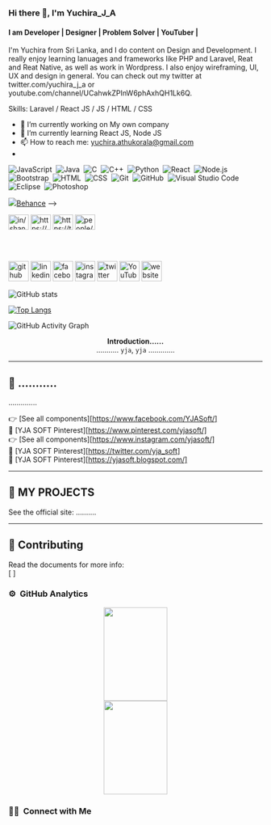 



<!--
**YuchiraJA/YuchiraJA** is a ✨ _special_ ✨ repository because its `README.md` (this file) appears on your GitHub profile.

Here are some ideas to get you started:


-->


### Hi there 👋, I'm Yuchira_J_A
#### I am Developer | Designer | Problem Solver | YouTuber | 

I'm Yuchira from Sri Lanka, and I do content on Design and Development. I really enjoy learning lanuages and frameworks like PHP and Laravel, Reat and Reat Native, as well as work in Wordpress. I also enjoy wireframing, UI, UX and design in general. You can check out my twitter at twitter.com/yuchira_j_a or youtube.com/channel/UCahwkZPInW6phAxhQH1Lk6Q.

Skills: Laravel / React JS / JS / HTML / CSS

- 🔭 I’m currently working on My own company 
- 🌱 I’m currently learning React JS, Node JS  
- 📫 How to reach me: yuchira.athukorala@gmail.com  
- 
![JavaScript](https://img.shields.io/badge/-JavaScript-05122A?style=flat&logo=javascript)&nbsp;
![Java](https://img.shields.io/badge/-Java-05122A?style=flat&logo=Java&logoColor=FFA518)&nbsp;
![C](https://img.shields.io/badge/-C-05122A?style=flat&logo=C&logoColor=A8B9CC)&nbsp;
![C++](https://img.shields.io/badge/-C++-05122A?style=flat&logo=C%2B%2B&logoColor=00599C)&nbsp;
![Python](https://img.shields.io/badge/-Python-05122A?style=flat&logo=python)&nbsp;
![React](https://img.shields.io/badge/-React-05122A?style=flat&logo=react)&nbsp;
![Node.js](https://img.shields.io/badge/-Node.js-05122A?style=flat&logo=node.js)&nbsp;
![Bootstrap](https://img.shields.io/badge/-Bootstrap-05122A?style=flat&logo=bootstrap&logoColor=563D7C)&nbsp;
![HTML](https://img.shields.io/badge/-HTML-05122A?style=flat&logo=HTML5)&nbsp;
![CSS](https://img.shields.io/badge/-CSS-05122A?style=flat&logo=CSS3&logoColor=1572B6)&nbsp;
![Git](https://img.shields.io/badge/-Git-05122A?style=flat&logo=git)&nbsp;
![GitHub](https://img.shields.io/badge/-GitHub-05122A?style=flat&logo=github)&nbsp;
![Visual Studio Code](https://img.shields.io/badge/-Visual%20Studio%20Code-05122A?style=flat&logo=visual-studio-code&logoColor=007ACC)&nbsp;
![Eclipse](https://img.shields.io/badge/-Eclipse-05122A?style=flat&logo=eclipse-ide&logoColor=2C2255)&nbsp;
![Photoshop](https://img.shields.io/badge/-Photoshop-05122A?style=flat&logo=adobe-photoshop)&nbsp;



<span width="25%"><a href="https://www.behance.net/shan-joel"><img src="https://img.shields.io/badge/-Behance-red"/>Behance</a></span> -->
<p align="left">
<a href="https://www.linkedin.com/in//yuchira-athukorala-301012b6/" target="blank"><img align="center" src="https://raw.githubusercontent.com/rahuldkjain/github-profile-readme-generator/master/src/images/icons/Social/linked-in-alt.svg" alt="in/shan-joel/" height="30" width="40" /></a>
<!--<a href="https://codepen.io/shan-joel" target="blank"><img align="center" src="https://raw.githubusercontent.com/rahuldkjain/github-profile-readme-generator/master/src/images/icons/Social/codepen.svg" alt="https://codepen.io/shan-joel" height="30" width="40" /></a> 
<a href="https://stackoverflow.com/users/15304799/shan-joel" target="blank"><img align="center" src="https://raw.githubusercontent.com/rahuldkjain/github-profile-readme-generator/master/src/images/icons/Social/stack-overflow.svg" alt="https://stackoverflow.com/users/15304799/shan-joel" height="30" width="40" /></a>
<a href="https://www.hackerrank.com/it20210892" target="blank"><img align="center" src="https://raw.githubusercontent.com/rahuldkjain/github-profile-readme-generator/master/src/images/icons/Social/hackerrank.svg" alt="https://www.hackerrank.com/it20210892" height="30" width="40" /></a>
<a href="https://leetcode.com/shanjoel/" target="blank"><img align="center" src="https://raw.githubusercontent.com/rahuldkjain/github-profile-readme-generator/master/src/images/icons/Social/leet-code.svg" alt="https://leetcode.com/shanjoel/" height="30" width="40" /></a>
<a href="https://www.behance.net/shan-joel" target="blank"><img align="center" src="https://raw.githubusercontent.com/rahuldkjain/github-profile-readme-generator/master/src/images/icons/Social/behance.svg" alt="shan-joel" height="30" width="40" /></a>   -->
<a href="https://medium.com/@shan.joel" target="blank"><img align="center" src="https://raw.githubusercontent.com/rahuldkjain/github-profile-readme-generator/master/src/images/icons/Social/medium.svg" alt="https://medium.com/@shan.joel" height="30" width="40" /></a>
<a href="https://twitter.com/shanjoel4" target="blank"><img align="center" src="https://raw.githubusercontent.com/rahuldkjain/github-profile-readme-generator/master/src/images/icons/Social/twitter.svg" alt="https://twitter.com/shanjoel4" height="30" width="40" /></a>
<a href="https://fb.com/people/joel-dharmagunarathne/100009295764137/" target="blank"><img align="center" src="https://raw.githubusercontent.com/rahuldkjain/github-profile-readme-generator/master/src/images/icons/Social/facebook.svg" alt="people/joel-dharmagunarathne/100009295764137/" height="30" width="40" /></a>
</p>


<!--
![InDesign](https://img.shields.io/badge/-InDesign-05122A?style=flat&logo=adobe-indesign)
![Flask](https://img.shields.io/badge/-Flask-05122A?style=flat&logo=flask)&nbsp;
![Django](https://img.shields.io/badge/-Django-05122A?style=flat&logo=django&logoColor=092E20)&nbsp;
![Illustrator](https://img.shields.io/badge/-Illustrator-05122A?style=flat&logo=adobe-illustrator)&nbsp;
-->
<br>
<br>


[<img src='https://cdn.jsdelivr.net/npm/simple-icons@3.0.1/icons/github.svg' alt='github' height='40'>](https://github.com/YuchiraJA)  [<img src='https://cdn.jsdelivr.net/npm/simple-icons@3.0.1/icons/linkedin.svg' alt='linkedin' height='40'>](https://www.linkedin.com/in//yuchira-athukorala-301012b6//)  [<img src='https://cdn.jsdelivr.net/npm/simple-icons@3.0.1/icons/facebook.svg' alt='facebook' height='40'>](https://www.facebook.com/YuchiraAthukorala)  [<img src='https://cdn.jsdelivr.net/npm/simple-icons@3.0.1/icons/instagram.svg' alt='instagram' height='40'>](https://www.instagram.com/yuchira_j_a/)  [<img src='https://cdn.jsdelivr.net/npm/simple-icons@3.0.1/icons/twitter.svg' alt='twitter' height='40'>](https://twitter.com/yuchira_j_a)  [<img src='https://cdn.jsdelivr.net/npm/simple-icons@3.0.1/icons/youtube.svg' alt='YouTube' height='40'>](https://www.youtube.com/channel/channel/UCahwkZPInW6phAxhQH1Lk6Q)  [<img src='https://cdn.jsdelivr.net/npm/simple-icons@3.0.1/icons/icloud.svg' alt='website' height='40'>](https://yjasoft.wordpress.com/)  

![GitHub stats](https://github-readme-stats.vercel.app/api?username=YuchiraJA&show_icons=true)

[![Top Langs](https://github-readme-stats.vercel.app/api/top-langs/?username=YuchiraJA)](https://github.com/anuraghazra/github-readme-stats)


![GitHub Activity Graph](https://activity-graph.herokuapp.com/graph?username=YuchiraJA)  















<div align="center">


**Introduction......**  
........... `yja`, `yja` .............
</div>

---
## 🚀 ...........
..............


👉 [See all components][https://www.facebook.com/YJASoft/]  
🎲 [YJA SOFT Pinterest][https://www.pinterest.com/yjasoft/]  
👉 [See all components][https://www.instagram.com/yjasoft/]  
🎲 [YJA SOFT Pinterest][https://twitter.com/yja_soft]  
🎲 [YJA SOFT Pinterest][https://yjasoft.blogspot.com/]  


---

## 📘 MY PROJECTS 
See the official site:  ..........

---

## 🤝 Contributing  
Read the documents for more info:  
[ [](https://github.com/saadeghi/daisyui/blob/master/.github/CONTRIBUTING.md) ]



### ⚙️ &nbsp;GitHub Analytics

<p align="center">
<a href="https://github.com/YuchiraJA">
   <img height="185em" width="50%" src="https://github-readme-stats.vercel.app/api?username=YuchiraJA&&show_icons=true&title_color=ffffff&icon_color=bb2acf&text_color=daf7dc&bg_color=151515" />
<!--   <img height="180em" src="https://github-readme-stats-eight-theta.vercel.app/api?username=YuchiraJAshow_icons=true&thee=algolia&include_all_commits=true&count_private=true"/> -->
  <img height="185em" width="50%" src="https://github-readme-stats-eight-theta.vercel.app/api/top-langs/?username=YuchiraJA&layout=compact&langs_count=8&theme=algolia"/> 
</a>
</p>

### 🤝🏻 &nbsp;Connect with Me

<!-- <span style="text-align: center;" width="25%" ><a href="https://www.linkedin.com/in/shan-joel/"><img src="https://img.shields.io/badge/-Linkedin-blue"/> Linkein</a> </spam>

<span width="25%"><a href="mailto:shan.joeld@gmail.com"><img src="https://img.shields.io/badge/-Gmail-red"/>Email</a></span>

<span width="25%"><a href="https://www.facebook.com/people/Joel-Dharmagunarathne/100009295764137/"><img align-items="center" src="https://img.shields.io/badge/-Facebook-blue"/> Facebook</a> </span>










